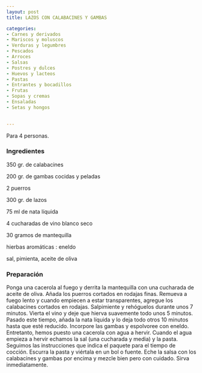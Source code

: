 ```yaml
---
layout: post
title: LAZOS CON CALABACINES Y GAMBAS

categories:
- Carnes y derivados
- Mariscos y moluscos
- Verduras y legumbres
- Pescados
- Arroces
- Salsas
- Postres y dulces
- Huevos y lacteos
- Pastas
- Entrantes y bocadillos
- Frutas
- Sopas y cremas
- Ensaladas
- Setas y hongos
 

---
```

Para 4 personas.

<h3>Ingredientes</h3>

350 gr. de calabacines

200 gr. de gambas cocidas y peladas

2 puerros

300 gr. de lazos

75 ml de nata líquida

4 cucharadas de vino blanco seco

30 gramos de mantequilla

hierbas aromáticas : eneldo

sal, pimienta, aceite de oliva

<h3>Preparación</h3>

Ponga una cacerola al fuego y derrita la mantequilla con una cucharada de aceite de oliva. Añada los puerros cortados en rodajas finas. Remueva a fuego lento y cuando empiecen a estar transparentes, agregue los calabacines cortados en rodajas. Salpimiente y rehóguelos durante unos 7 minutos. Vierta el vino y deje que hierva suavemente todo unos 5 minutos. Pasado este tiempo, añada la nata líquida y lo deja todo otros 10 minutos hasta que esté reducido. Incorpore las gambas y espolvoree con eneldo. Entretanto, hemos puesto una cacerola con agua a hervir. Cuando el agua empieza a hervir echamos la sal (una cucharada y media) y la pasta. Seguimos las instrucciones que indica el paquete para el tiempo de cocción. Escurra la pasta y viértala en un bol o fuente. Eche la salsa con los calabacines y gambas por encima y mezcle bien pero con cuidado. Sirva inmediatamente.

